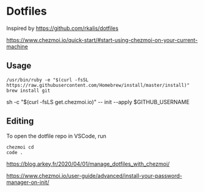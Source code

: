 # Dotfiles

Inspired by https://github.com/rkalis/dotfiles

https://www.chezmoi.io/quick-start/#start-using-chezmoi-on-your-current-machine

## Usage



<!-- 1. Generate new SSH keys and add them to your GitHub account -->
 <!-- - Alternatively, restore your safely backed up SSH keys to ~/.ssh/ -->
<!-- 2. Install Homebrew and git -->
```
/usr/bin/ruby -e "$(curl -fsSL https://raw.githubusercontent.com/Homebrew/install/master/install)"
brew install git
```


sh -c "$(curl -fsLS get.chezmoi.io)" -- init --apply $GITHUB_USERNAME

## Editing
To open the dotfile repo in VSCode, run 
```
chezmoi cd 
code .
 ```

 https://blog.arkey.fr/2020/04/01/manage_dotfiles_with_chezmoi/

 https://www.chezmoi.io/user-guide/advanced/install-your-password-manager-on-init/
